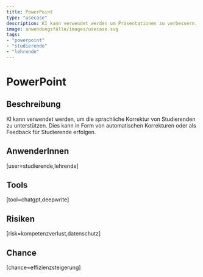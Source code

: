 ```yaml
---
title: PowerPoint
type: "usecase"
description: KI kann verwendet werden um Präsentationen zu verbessern.
image: anwendungsfälle/images/usecase.svg
tags:
- "powerpoint"
- "studierende"
- "lehrende"
---
```


# PowerPoint

## Beschreibung

KI kann verwendet werden, um die sprachliche Korrektur von Studierenden zu unterstützen. Dies kann in Form von automatischen Korrekturen oder als Feedback für Studierende erfolgen.

## AnwenderInnen

[user=studierende,lehrende]


## Tools

[tool=chatgpt,deepwrite]


## Risiken

[risk=kompetenzverlust,datenschutz]


## Chance

[chance=effizienzsteigerung]
